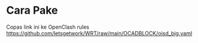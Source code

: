 # Cara Pake
Copas link ini ke OpenClash rules
https://github.com/letsgetwork/WRT/raw/main/OCADBLOCK/oisd_big.yaml
